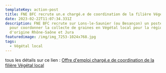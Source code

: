 ```yaml
---
templateKey: action-post
title: FNE BFC recrute un.e chargé.e de coordination de la filière Végétal local
date: 2023-02-22T11:07:34.331Z
description: FNE BFC recrute sur Lons-le-Saunier (ou Besançon) un poste en CDI
  pour coordonner la collecte de graines en Végétal local pour la région
  d'origine Rhône-Saône et Jura
featuredimage: /img/img_7253-1024x768.jpg
tags:
  - Végétal local
---
```

tous les détails sur ce lien : <a href="/img/offre-d-emploi-chargé-de-mission-filière-vl.pdf" target="_blank">Offre d'emploi chargé.e de coordination de la filière Végétal local</a>
